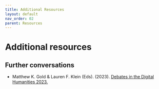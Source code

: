 ```yaml
---
title: Additional Resources
layout: default
nav_order: 02
parent: Resources
---
```


# Additional resources

## Further conversations
- Matthew K. Gold & Lauren F. Klein (Eds). (2023). [Debates in the Digital Humanities 2023.](https://dhdebates.gc.cuny.edu/projects/debates-in-the-digital-humanities-2023)

